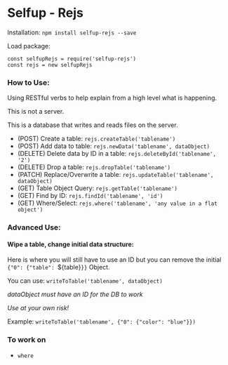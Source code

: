 # Selfup - Rejs

Installation: `npm install selfup-rejs --save`

Load package:

    const selfupRejs = require('selfup-rejs')
    const rejs = new selfupRejs

### How to Use:

Using RESTful verbs to help explain from a high level what is happening.

This is not a server.

This is a database that writes and reads files on the server.

* (POST) Create a table: `rejs.createTable('tablename')`
* (POST) Add data to table: `rejs.newData('tablename', dataObject)`
* (DELETE) Delete data by ID in a table: `rejs.deleteById('tablename', '2')`
* (DELETE) Drop a table: `rejs.dropTable('tablename')`
* (PATCH) Replace/Overwrite a table: `rejs.updateTable('tablename', dataObject)`
* (GET) Table Object Query: `rejs.getTable('tablename')`
* (GET) Find by ID: `rejs.findId('tablename', 'id')`
* (GET) Where/Select: `rejs.where('tablename', 'any value in a flat object')`

### Advanced Use:

#### Wipe a table, change initial data structure:

Here is where you will still have to use an ID but you can remove the initial `{"0": {"table": `${table}`}}` Object.

You can use: `writeToTable('tablename', dataObject)`

*dataObject must have an ID for the DB to work*

*Use at your own risk!*

Example: `writeToTable('tablename', {"0": {"color": "blue"}})`

### To work on

* `where`
